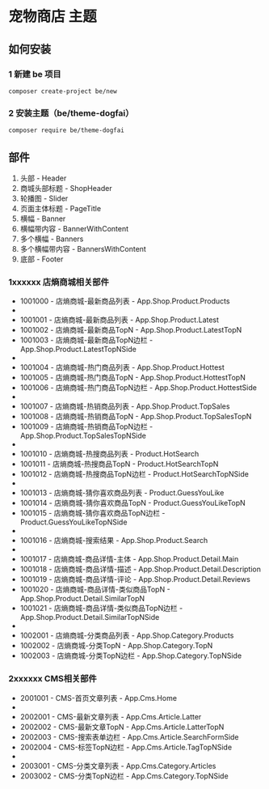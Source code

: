 # 宠物商店 主题


## 如何安装

### 1 新建 be 项目

    composer create-project be/new

### 2 安装主题（be/theme-dogfai）

    composer require be/theme-dogfai



## 部件

1. 头部 - Header
2. 商城头部标题 - ShopHeader
3. 轮播图 - Slider
4. 页面主体标题 - PageTitle
5. 横幅 - Banner
6. 横幅带内容 - BannerWithContent
7. 多个横幅 - Banners
8. 多个横幅带内容 - BannersWithContent
9. 底部 - Footer


### 1xxxxxx 店熵商城相关部件
* 1001000 - 店熵商城-最新商品列表 - App.Shop.Product.Products
* 
* 1001001 - 店熵商城-最新商品列表 - App.Shop.Product.Latest
* 1001002 - 店熵商城-最新商品TopN - App.Shop.Product.LatestTopN
* 1001003 - 店熵商城-最新商品TopN边栏 - App.Shop.Product.LatestTopNSide
*
* 1001004 - 店熵商城-热门商品列表 - App.Shop.Product.Hottest
* 1001005 - 店熵商城-热门商品TopN - App.Shop.Product.HottestTopN
* 1001006 - 店熵商城-热门商品TopN边栏 - App.Shop.Product.HottestSide
*
* 1001007 - 店熵商城-热销商品列表 - App.Shop.Product.TopSales
* 1001008 - 店熵商城-热销商品TopN - App.Shop.Product.TopSalesTopN
* 1001009 - 店熵商城-热销商品TopN边栏 - App.Shop.Product.TopSalesTopNSide
*
* 1001010 - 店熵商城-热搜商品列表 - Product.HotSearch
* 1001011 - 店熵商城-热搜商品TopN - Product.HotSearchTopN
* 1001012 - 店熵商城-热搜商品TopN边栏 - Product.HotSearchTopNSide
*
* 1001013 - 店熵商城-猜你喜欢商品列表 - Product.GuessYouLike
* 1001014 - 店熵商城-猜你喜欢商品TopN - Product.GuessYouLikeTopN
* 1001015 - 店熵商城-猜你喜欢商品TopN边栏 - Product.GuessYouLikeTopNSide
*
* 1001016 - 店熵商城-搜索结果 - App.Shop.Product.Search
*
* 1001017 - 店熵商城-商品详情-主体 - App.Shop.Product.Detail.Main
* 1001018 - 店熵商城-商品详情-描述 - App.Shop.Product.Detail.Description
* 1001019 - 店熵商城-商品详情-评论 - App.Shop.Product.Detail.Reviews
* 1001020 - 店熵商城-商品详情-类似商品TopN - App.Shop.Product.Detail.SimilarTopN
* 1001021 - 店熵商城-商品详情-类似商品TopN边栏 - App.Shop.Product.Detail.SimilarTopNSide
*
* 1002001 - 店熵商城-分类商品列表 - App.Shop.Category.Products
* 1002002 - 店熵商城-分类TopN - App.Shop.Category.TopN
* 1002003 - 店熵商城-分类TopN边栏 - App.Shop.Category.TopNSide


### 2xxxxxx CMS相关部件
* 2001001 - CMS-首页文章列表 - App.Cms.Home
*
* 2002001 - CMS-最新文章列表 - App.Cms.Article.Latter
* 2002002 - CMS-最新文章TopN - App.Cms.Article.LatterTopN
* 2002003 - CMS-搜索表单边栏 - App.Cms.Article.SearchFormSide
* 2002004 - CMS-标签TopN边栏 - App.Cms.Article.TagTopNSide
*
* 2003001 - CMS-分类文章列表 - App.Cms.Category.Articles
* 2003002 - CMS-分类TopN边栏 - App.Cms.Category.TopNSide
